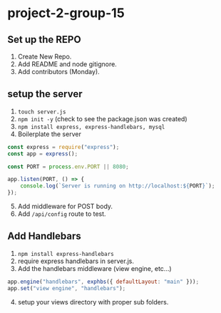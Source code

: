 # project-2-group-15

## Set up the REPO
1. Create New Repo.
2. Add README and node gitignore.
3. Add contributors (Monday).

## setup the server

1. `touch server.js`
2. `npm init -y` (check to see the package.json was created)
3. `npm install express, express-handlebars, mysql`
4. Boilerplate the server

```javascript
const express = require("express");
const app = express();

const PORT = process.env.PORT || 8080;

app.listen(PORT, () => {
    console.log(`Server is running on http://localhost:${PORT}`);
});
```

5. Add middleware for POST body.
6. Add `/api/config` route to test.

## Add Handlebars
1. `npm install express-handlebars`
2. require express handlebars in server.js.
3. Add the handlebars middleware (view engine, etc...)

```javascript
app.engine("handlebars", exphbs({ defaultLayout: "main" }));
app.set("view engine", "handlebars");
```

4. setup your views directory with proper sub folders.